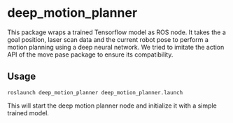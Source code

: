 # deep_motion_planner

This package wraps a trained Tensorflow model as ROS node. It takes the a goal position, laser
scan data and the current robot pose to perform a motion planning using a deep neural network. We
tried to imitate the action API of the move pase package to ensure its compatibility.

## Usage
```
roslaunch deep_motion_planner deep_motion_planner.launch
```
This will start the deep motion planner node and initialize it with a simple trained model.
